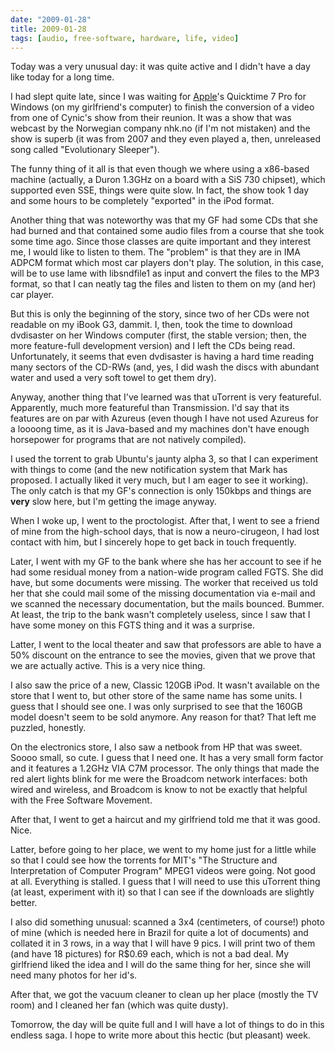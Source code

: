 ```yaml
---
date: "2009-01-28"
title: 2009-01-28
tags: [audio, free-software, hardware, life, video]
---
```

Today was a very unusual day: it was quite active and I didn't have
a day like today for a long time.

I had slept quite late, since I was waiting for
[Apple](http://www.apple.com/)'s Quicktime 7 Pro for Windows (on my
girlfriend's computer) to finish the conversion of a video from one
of Cynic's show from their reunion. It was a show that was webcast
by the Norwegian company nhk.no (if I'm not mistaken) and the show
is superb (it was from 2007 and they even played a, then,
unreleased song called "Evolutionary Sleeper").

The funny thing of it all is that even though we where using a
x86-based machine (actually, a Duron 1.3GHz on a board with a SiS
730 chipset), which supported even SSE, things were quite slow. In
fact, the show took 1 day and some hours to be completely
"exported" in the iPod format.

Another thing that was noteworthy was that my GF had some CDs that
she had burned and that contained some audio files from a course
that she took some time ago. Since those classes are quite
important and they interest me, I would like to listen to them. The
"problem" is that they are in IMA ADPCM format which most car
players don't play. The solution, in this case, will be to use lame
with libsndfile1 as input and convert the files to the MP3 format,
so that I can neatly tag the files and listen to them on my (and
her) car player.

But this is only the beginning of the story, since two of her CDs
were not readable on my iBook G3, dammit. I, then, took the time to
download dvdisaster on her Windows computer (first, the stable
version; then, the more feature-full development version) and I
left the CDs being read. Unfortunately, it seems that even
dvdisaster is having a hard time reading many sectors of the CD-RWs
(and, yes, I did wash the discs with abundant water and used a very
soft towel to get them dry).

Anyway, another thing that I've learned was that uTorrent is very
featureful. Apparently, much more featureful than Transmission. I'd
say that its features are on par with Azureus (even though I have
not used Azureus for a loooong time, as it is Java-based and my
machines don't have enough horsepower for programs that are not
natively compiled).

I used the torrent to grab Ubuntu's jaunty alpha 3, so that I can
experiment with things to come (and the new notification system
that Mark has proposed. I actually liked it very much, but I am
eager to see it working). The only catch is that my GF's connection
is only 150kbps and things are **very** slow here, but I'm getting
the image anyway.

When I woke up, I went to the proctologist. After that, I went to
see a friend of mine from the high-school days, that is now a
neuro-cirugeon, I had lost contact with him, but I sincerely hope
to get back in touch frequently.

Later, I went with my GF to the bank where she has her account to
see if he had some residual money from a nation-wide program called
FGTS. She did have, but some documents were missing. The worker
that received us told her that she could mail some of the missing
documentation via e-mail and we scanned the necessary
documentation, but the mails bounced. Bummer. At least, the trip to
the bank wasn't completely useless, since I saw that I have some
money on this FGTS thing and it was a surprise.

Latter, I went to the local theater and saw that professors are
able to have a 50% discount on the entrance to see the movies,
given that we prove that we are actually active. This is a very
nice thing.

I also saw the price of a new, Classic 120GB iPod. It wasn't
available on the store that I went to, but other store of the same
name has some units. I guess that I should see one. I was only
surprised to see that the 160GB model doesn't seem to be sold
anymore. Any reason for that? That left me puzzled, honestly.

On the electronics store, I also saw a netbook from HP that was
sweet. Soooo small, so cute. I guess that I need one. It has a very
small form factor and it features a 1.2GHz VIA C7M processor. The
only things that made the red alert lights blink for me were the
Broadcom network interfaces: both wired and wireless, and Broadcom
is know to not be exactly that helpful with the Free Software
Movement.

After that, I went to get a haircut and my girlfriend told me that
it was good. Nice.

Latter, before going to her place, we went to my home just for a
little while so that I could see how the torrents for MIT's "The
Structure and Interpretation of Computer Program" MPEG1 videos were
going. Not good at all. Everything is stalled. I guess that I will
need to use this uTorrent thing (at least, experiment with it) so
that I can see if the downloads are slightly better.

I also did something unusual: scanned a 3x4 (centimeters, of
course!) photo of mine (which is needed here in Brazil for quite a
lot of documents) and collated it in 3 rows, in a way that I will
have 9 pics. I will print two of them (and have 18 pictures) for
R$0.69 each, which is not a bad deal. My girlfriend liked the idea
and I will do the same thing for her, since she will need many
photos for her id's.

After that, we got the vacuum cleaner to clean up her place (mostly
the TV room) and I cleaned her fan (which was quite dusty).

Tomorrow, the day will be quite full and I will have a lot of
things to do in this endless saga. I hope to write more about this
hectic (but pleasant) week.


